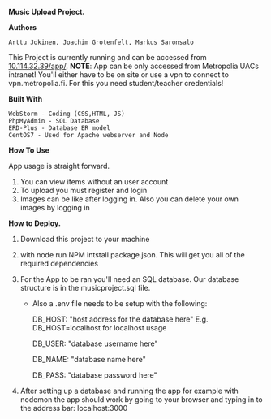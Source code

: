 **Music Upload Project.**



**Authors**
```
Arttu Jokinen, Joachim Grotenfelt, Markus Saronsalo
```
This Project is currently running and can be accessed from [10.114.32.39/app/](http://10.114.32.39/app/).
**NOTE**: App can be only accessed from Metropolia UACs intranet! You'll either have to be on site or use a vpn to connect to vpn.metropolia.fi. For this you need student/teacher credentials!

**Built With**
```
WebStorm - Coding (CSS,HTML, JS)
PhpMyAdmin - SQL Database
ERD-Plus - Database ER model
CentOS7 - Used for Apache webserver and Node
```

**How To Use**

App usage is straight forward. 
1. You can view items without an user account
2. To upload you must register and login 
3. Images can be like after logging in. Also you can delete your own images by logging in




**How to Deploy.**
 1. Download this project to your machine
 2. with node run NPM intstall package.json. This will get you all of the required dependencies 
 3. For the App to be ran you'll need an SQL database. Our database structure is in the musicproject.sql file.
    - Also a .env file needs to be setup with the following:
    
       DB_HOST: "host address for the database here" E.g. DB_HOST=localhost for localhost usage
       
       DB_USER: "database username here"
       
       DB_NAME: "database name here"
       
       DB_PASS: "database password here"
       
       
 4. After setting up a database and running the app for example with nodemon the app should work by going to your browser and typing in to 
    the address bar: localhost:3000
